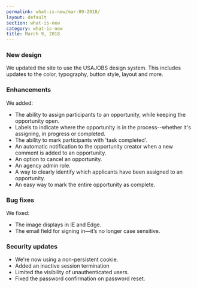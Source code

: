 ```yaml
---
permalink: what-is-new/mar-09-2018/
layout: default
section: what-is-new
category: what-is-new
title: March 9, 2018
---
```


### New design
We updated the site to use the USAJOBS design system. This includes updates to the color, typography, button style, layout and more.

### Enhancements
We added:

* The ability to assign participants to an opportunity, while keeping the opportunity open.
* Labels to indicate where the opportunity is in the process--whether it's assigning, in progress or completed.
* The ability to mark participants with 'task completed'.
* An automatic notification to the opportunity creator when a new comment is added to an opportunity.
* An option to cancel an opportunity.
* An agency admin role.
* A way to clearly identify which applicants have been assigned to an opportunity.
* An easy way to mark the entire opportunity as complete.

### Bug fixes
We fixed:

* The image displays in IE and Edge.
* The email field for signing in—it’s no longer case sensitive.

### Security updates

* We're now using a non-persistent cookie.
* Added an inactive session termination
* Limited the visibility of unauthenticated users.
* Fixed the password confirmation on password reset.